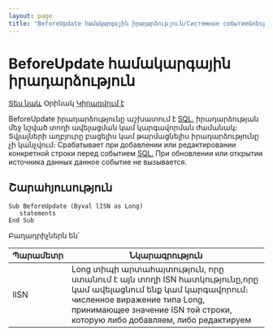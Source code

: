 ```yaml
---
layout: page
title: "BeforeUpdate համակարգային իրադարձություն/Системное событие&nbsp; BeforeUpdate"
---
```


# BeforeUpdate համակարգային իրադարձություն

[Տես նաև](../ScriptProcs/DataEvents.html) Օրինակ [Կիրառվում է](../ScriptProcs/DataEvents.html)


BeforeUpdate իրադարձությունը աշխատում է [SQL.](../ScriptProcs/SQL.html) իրադարձության մեջ նշված տողի ավելացման կամ կարգավորման ժամանակ։ Տվյալների աղբյուրը բացելիս կամ թարմացնելիս իրադարձությունը չի կանչվում։
Срабатывает при добавлении или редактировании конкретной строки перед событием [SQL.](../ScriptProcs/SQL.html) При обновлении или открытии источника данных данное событие не вызывается. 


    

## Շարահյուսություն

```as4x
Sub BeforeUpdate (Byval lISN as Long)
   statements
End Sub
```


Բաղադրիչներն են՝

    
| Պարամետր | Նկարագրություն |
|--|--|
| lISN | Long տիպի արտահայտություն, որը ստանում է այն տողի ISN հատկությունը,որը կամ ավելացնում ենք կամ կարգավորում։ численное виражение типа Long, принимающее значение ISN той строки, которую либо добавляем, либо редактируем |
